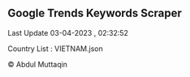

## Google Trends Keywords Scraper 
 
Last Update 03-04-2023 , 02:32:52

Country List :
VIETNAM.json



© Abdul Muttaqin 
